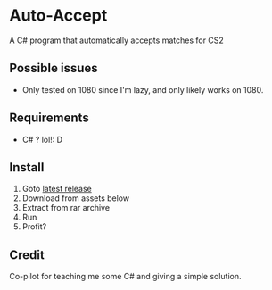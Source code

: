 # Auto-Accept
A C# program that automatically accepts matches for CS2

## Possible issues

- Only tested on 1080 since I'm lazy, and only likely works on 1080.

## Requirements

- C# ? lol!: D

## Install

1. Goto [latest release](https://github.com/qe7/Auto-Accept/releases/latest)
2. Download from assets below
3. Extract from rar archive
4. Run
5. Profit?

## Credit

Co-pilot for teaching me some C# and giving a simple solution.
